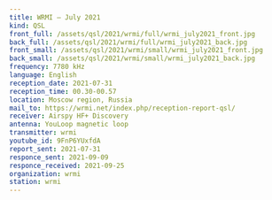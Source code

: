 ```yaml
---
title: WRMI — July 2021
kind: QSL
front_full: /assets/qsl/2021/wrmi/full/wrmi_july2021_front.jpg
back_full: /assets/qsl/2021/wrmi/full/wrmi_july2021_back.jpg
front_small: /assets/qsl/2021/wrmi/small/wrmi_july2021_front.jpg
back_small: /assets/qsl/2021/wrmi/small/wrmi_july2021_back.jpg
frequency: 7780 kHz
language: English
reception_date: 2021-07-31
reception_time: 00.30-00.57
location: Moscow region, Russia
mail_to: https://wrmi.net/index.php/reception-report-qsl/
receiver: Airspy HF+ Discovery
antenna: YouLoop magnetic loop
transmitter: wrmi
youtube_id: 9FnP6YUxfdA
report_sent: 2021-07-31
responce_sent: 2021-09-09
responce_received: 2021-09-25
organization: wrmi
station: wrmi
---
```

